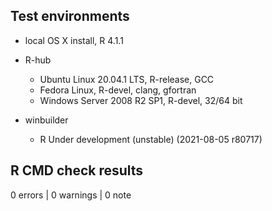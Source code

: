 ## Test environments
* local OS X install, R 4.1.1

* R-hub
    - Ubuntu Linux 20.04.1 LTS, R-release, GCC
    - Fedora Linux, R-devel, clang, gfortran
    - Windows Server 2008 R2 SP1, R-devel, 32/64 bit

* winbuilder
    - R Under development (unstable) (2021-08-05 r80717)


## R CMD check results

0 errors | 0 warnings | 0 note

